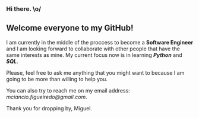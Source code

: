 ### Hi there. \o/

## Welcome everyone to my GitHub!

I am currently in the middle of the proccess to become a **Software Engineer** and I am looking forward to collaborate with other people that have the same interests as mine. My current focus now is in learning **_Python_** and **_SQL_**.

Please, feel free to ask me anything that you might want to because I am going to be more than willing to help you.

You can also try to reach me on my email address: _mciancio.figueiredo@gmail.com_.

Thank you for dropping by,
Miguel.

